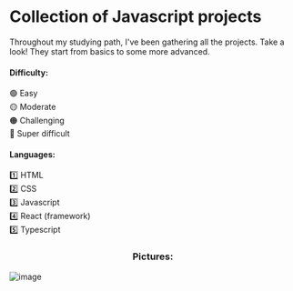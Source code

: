 # Collection of  Javascript projects

Throughout my studying path, I've been gathering all the projects. Take a look! They start from basics to some more advanced.

#### Difficulty:
  🟢 Easy  
  🟡 Moderate  
  🟠 Challenging  
  🔴 Super difficult  

#### Languages:
  1️⃣ HTML   
  2️⃣ CSS  
  3️⃣ Javascript  
  4️⃣ React (framework)  
  5️⃣ Typescript  

<h3 align="center"> Pictures: </h3>

![image](https://user-images.githubusercontent.com/37580657/200017071-af83f22b-a1b1-4dba-b315-ff3a626ac1ef.png)
